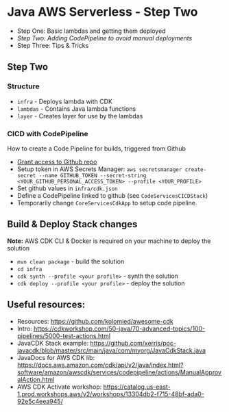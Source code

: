 # Java AWS Serverless - Step Two

- Step One: Basic lambdas and getting them deployed
- *Step Two: Adding CodePipeline to avoid manual deployments*
- Step Three: Tips & Tricks

## Step Two

### Structure

* `infra` - Deploys lambda with CDK
* `lambdas` - Contains Java lambda functions
* `layer` - Creates layer for use by the lambdas

### CICD with CodePipeline

How to create a Code Pipeline for builds, triggered from Github

* [Grant access to Github repo](https://catalog.us-east-1.prod.workshops.aws/workshops/13304db2-f715-48bf-ada0-92e5c4eea945/en-US/040-cicd/10-setup-your-git-repository)
* Setup token in AWS Secrets Manager: `aws secretsmanager create-secret --name GITHUB_TOKEN --secret-string <YOUR_GITHUB_PERSONAL_ACCESS_TOKEN> --profile <YOUR_PROFILE>`
* Set github values in `infra/cdk.json`
* Define a CodePipeline linked to github (see `CodeServicesCICDStack`) 
* Temporarily change `CoreServicesCdkApp` to setup code pipeline.

## Build & Deploy Stack changes

**Note:** AWS CDK CLI & Docker is required on your machine to deploy the solution

- `mvn clean package` - build the solution
- `cd infra`
- `cdk synth --profile <your profile>` - synth the solution
- `cdk deploy --profile <your profile>` - deploy the solution

## Useful resources:

* Resources: https://github.com/kolomied/awesome-cdk
* Intro: https://cdkworkshop.com/50-java/70-advanced-topics/100-pipelines/5000-test-actions.html
* JavaCDK Stack example: https://github.com/xerris/poc-javacdk/blob/master/src/main/java/com/myorg/JavaCdkStack.java
* JavaDocs for AWS CDK lib: https://docs.aws.amazon.com/cdk/api/v2/java/index.html?software/amazon/awscdk/services/codepipeline/actions/ManualApprovalAction.html
* AWS CDK Activate workshop: https://catalog.us-east-1.prod.workshops.aws/v2/workshops/13304db2-f715-48bf-ada0-92e5c4eea945/
